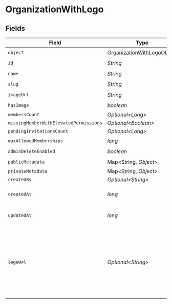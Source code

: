 # OrganizationWithLogo


## Fields

| Field                                                                                                                   | Type                                                                                                                    | Required                                                                                                                | Description                                                                                                             |
| ----------------------------------------------------------------------------------------------------------------------- | ----------------------------------------------------------------------------------------------------------------------- | ----------------------------------------------------------------------------------------------------------------------- | ----------------------------------------------------------------------------------------------------------------------- |
| `object`                                                                                                                | [OrganizationWithLogoObject](../../models/components/OrganizationWithLogoObject.md)                                     | :heavy_check_mark:                                                                                                      | N/A                                                                                                                     |
| `id`                                                                                                                    | *String*                                                                                                                | :heavy_check_mark:                                                                                                      | N/A                                                                                                                     |
| `name`                                                                                                                  | *String*                                                                                                                | :heavy_check_mark:                                                                                                      | N/A                                                                                                                     |
| `slug`                                                                                                                  | *String*                                                                                                                | :heavy_check_mark:                                                                                                      | N/A                                                                                                                     |
| `imageUrl`                                                                                                              | *String*                                                                                                                | :heavy_check_mark:                                                                                                      | N/A                                                                                                                     |
| `hasImage`                                                                                                              | *boolean*                                                                                                               | :heavy_check_mark:                                                                                                      | N/A                                                                                                                     |
| `membersCount`                                                                                                          | *Optional\<Long>*                                                                                                       | :heavy_minus_sign:                                                                                                      | N/A                                                                                                                     |
| `missingMemberWithElevatedPermissions`                                                                                  | *Optional\<Boolean>*                                                                                                    | :heavy_minus_sign:                                                                                                      | N/A                                                                                                                     |
| `pendingInvitationsCount`                                                                                               | *Optional\<Long>*                                                                                                       | :heavy_minus_sign:                                                                                                      | N/A                                                                                                                     |
| `maxAllowedMemberships`                                                                                                 | *long*                                                                                                                  | :heavy_check_mark:                                                                                                      | N/A                                                                                                                     |
| `adminDeleteEnabled`                                                                                                    | *boolean*                                                                                                               | :heavy_check_mark:                                                                                                      | N/A                                                                                                                     |
| `publicMetadata`                                                                                                        | Map\<String, *Object*>                                                                                                  | :heavy_check_mark:                                                                                                      | N/A                                                                                                                     |
| `privateMetadata`                                                                                                       | Map\<String, *Object*>                                                                                                  | :heavy_minus_sign:                                                                                                      | N/A                                                                                                                     |
| `createdBy`                                                                                                             | *Optional\<String>*                                                                                                     | :heavy_minus_sign:                                                                                                      | N/A                                                                                                                     |
| `createdAt`                                                                                                             | *long*                                                                                                                  | :heavy_check_mark:                                                                                                      | Unix timestamp of creation.<br/>                                                                                        |
| `updatedAt`                                                                                                             | *long*                                                                                                                  | :heavy_check_mark:                                                                                                      | Unix timestamp of last update.<br/>                                                                                     |
| ~~`logoUrl`~~                                                                                                           | *Optional\<String>*                                                                                                     | :heavy_minus_sign:                                                                                                      | : warning: ** DEPRECATED **: This will be removed in a future release, please migrate away from it as soon as possible. |